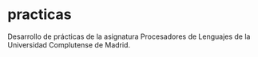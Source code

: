 practicas
=========

Desarrollo de prácticas de la asignatura Procesadores de Lenguajes de la Universidad Complutense de Madrid.
